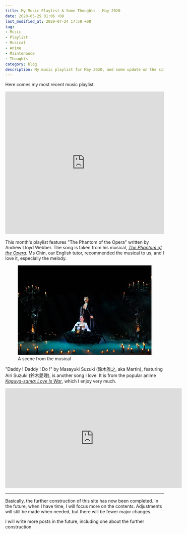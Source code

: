 ```yaml
---
title: My Music Playlist & Some Thoughts - May 2020
date: 2020-05-29 01:06 +08
last_modified_at: 2020-07-24 17:58 +08
tag:
- Music
- Playlist
- Musical
- Anime
- Maintenance
- Thoughts
category: blog
description: My music playlist for May 2020, and some update on the site construction status.
---
```


Here comes my most recent music playlist.

<iframe allow="autoplay *; encrypted-media *;" frameborder="0" height="450" style="width:100%;max-width:660px;overflow:hidden;background:transparent;" sandbox="allow-forms allow-popups allow-same-origin allow-scripts allow-storage-access-by-user-activation allow-top-navigation-by-user-activation" src="https://embed.music.apple.com/sg/playlist/may-2020/pl.u-06oxDB6uY9Jd1DP"></iframe>

This month's playlist features "The Phantom of the Opera" written by Andrew Lloyd Webber. The song is taken from his musical, [*The Phantom of the Opera*](https://en.wikipedia.org/wiki/The_Phantom_of_the_Opera_(1986_musical)). Ms Chin, our English tutor, recommended the musical to us, and I love it, especially the melody.

<figure>
<img src="/assets/images/posts/2020-05/phantom_of_the_opera.jpg" alt="The Phantom of the Opera">
<figcaption>A scene from the musical</figcaption>
</figure>

"Daddy ! Daddy ! Do !" by Masayuki Suzuki (鈴木雅之, aka Martin), featuring Airi Suzuki (鈴木愛理), is another song I love. It is from the popular anime [*Kaguya-sama: Love Is War*](https://en.wikipedia.org/wiki/Kaguya-sama:_Love_Is_War), which I enjoy very much.

<div class="video-container-parent"><div class="video-container"><iframe width="560" height="315" src="https://www.youtube.com/embed/2Od7QCsyqkE" frameborder="0" allow="accelerometer; autoplay; encrypted-media; gyroscope; picture-in-picture" allowfullscreen></iframe></div></div>

<hr>

Basically, the further construction of this site has now been completed. In the future, when I have time, I will focus more on the contents. Adjustments will still be made when needed, but there will be fewer major changes.

I will write more posts in the future, including one about the further construction.
